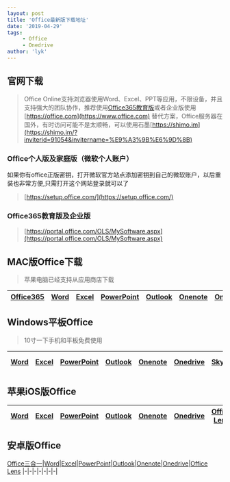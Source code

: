 ```yaml
---
layout: post
title: 'Office最新版下载地址'
date: '2019-04-29'
tags:
     - Office
     - Onedrive
author: 'lyk'
---
```

## 官网下载
> Office Online支持浏览器使用Word、Excel、PPT等应用，不限设备，并且支持强大的团队协作，推荐使用[Office365教育版](https://lykqq.com/2019/04/27/Office-%E6%B3%A8%E5%86%8C%E6%95%99%E8%82%B2%E7%89%88Office365/)或者企业版使用 [https://office.com](https://www.office.com)
> 替代方案，Office服务器在国外，有时访问可能不是太顺畅，可以使用石墨[https://shimo.im](https://shimo.im/?inviterid=91054&invitername=%E9%A3%9B%E6%9D%8B)

### Office个人版及家庭版（微软个人账户）
如果你有office正版密钥，打开微软官方站点添加密钥到自己的微软账户，以后重装也非常方便,只需打开这个网站登录就可以了
> [https://setup.office.com/](https://setup.office.com/)
### Office365教育版及企业版
> [https://portal.office.com/OLS/MySoftware.aspx](https://portal.office.com/OLS/MySoftware.aspx)
## MAC版Office下载
> 苹果电脑已经支持从应用商店下载

[Office365](https://itunes.apple.com/cn/app-bundle/id1450038993) |[Word](https://itunes.apple.com/cn/app/id462054704)|[Excel](https://itunes.apple.com/cn/app/id462058435)|[PowerPoint](https://itunes.apple.com/cn/app/id462062816)|[Outlook](https://itunes.apple.com/cn/app/id985367838)|[Onenote](https://itunes.apple.com/cn/app/id784801555)|[Onedrive](https://itunes.apple.com/cn/app/id823766827)
|-|-|-|-|-|-|-|

## Windows平板Office
>10寸一下手机和平板免费使用

[Word](https://go.microsoft.com/fwlink/p/?LinkID=619261)|[Excel](https://go.microsoft.com/fwlink/p/?LinkID=619262)|[PowerPoint](https://go.microsoft.com/fwlink/p/?LinkID=619265)|[Outlook](https://go.microsoft.com/fwlink/p/?LinkID=627385)|[Onenote](https://go.microsoft.com/fwlink/p/?LinkId=393565)|[Onedrive](https://go.microsoft.com/fwlink/p/?LinkID=386408)|[Skype](https://go.microsoft.com/fwlink/p/?LinkID=386409)|[Office Lens](https://go.microsoft.com/fwlink/p/?LinkID=826033)
|-|-|-|-|-|-|-|-|

## 苹果iOS版Office

[Word](http://go.microsoft.com/fwlink/p/?LinkID=624783)|[Excel](http://go.microsoft.com/fwlink/p/?LinkID=624784)|[PowerPoint](http://go.microsoft.com/fwlink/p/?LinkID=624785)|[Outlook](http://go.microsoft.com/fwlink/p/?LinkID=624786)|[Onenote](https://go.microsoft.com/fwlink/p/?LinkID=624787)|[Onedrive](https://go.microsoft.com/fwlink/p/?LinkID=386416)|[Office Lens](https://go.microsoft.com/fwlink/p/?LinkID=826035)
|-|-|-|-|-|-|-|

## 安卓版Office

[Office三合一](链接)|[Word](http://go.microsoft.com/fwlink/p/?LinkID=624783)|[Excel](http://go.microsoft.com/fwlink/p/?LinkID=624784)|[PowerPoint](http://go.microsoft.com/fwlink/p/?LinkID=624785)|[Outlook](http://go.microsoft.com/fwlink/p/?LinkID=624786)|[Onenote](https://go.microsoft.com/fwlink/p/?LinkID=624787)|[Onedrive](https://go.microsoft.com/fwlink/p/?LinkID=386416)|[Office Lens](https://go.microsoft.com/fwlink/p/?LinkID=826035)
|-|-|-|-|-|-|-|